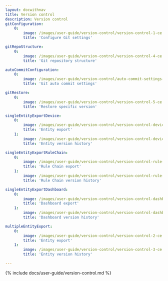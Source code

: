 ```yaml
---
layout: docwithnav
title: Version control
description: Version control
gitConfiguration:
    0:
        image: /images/user-guide/version-control/version-control-1-ce.png 
        title: 'Configure Git settings'

gitRepoStructure:
    0:
        image: /images/user-guide/version-control/version-control-4-ce.png 
        title: 'Git repository structure'

autoCommitConfiguration:
    0:
        image: /images/user-guide/version-control/auto-commit-settings-1-ce.png
        title: 'Git auto commit settings'

gitRestore:
    0:
        image: /images/user-guide/version-control/version-control-5-ce.png
        title: 'Restore specific version'

singleEntityExportDevice:
    0:
        image: /images/user-guide/version-control/version-control-devices-1-ce.png
        title: 'Entity export'
    1:
        image: /images/user-guide/version-control/version-control-devices-2-ce.png
        title: 'Entity version history'

singleEntityExportRuleChain:
    0:
        image: /images/user-guide/version-control/version-control-rule-chain-1-ce.png
        title: 'Rule Chain export'
    1:
        image: /images/user-guide/version-control/version-control-rule-chain-2-ce.png
        title: 'Rule Chain version history'

singleEntityExportDashboard:
    0:
        image: /images/user-guide/version-control/version-control-dashboard-1-ce.png
        title: 'Dashboard export'
    1:
        image: /images/user-guide/version-control/version-control-dashboard-2-ce.png
        title: 'Dashboard version history'

multipleEntityExport:
    0:
        image: /images/user-guide/version-control/version-control-2-ce.png
        title: 'Entity export'
    1:
        image: /images/user-guide/version-control/version-control-3-ce.png
        title: 'Entity version history'

---
```


{% include docs/user-guide/version-control.md %}